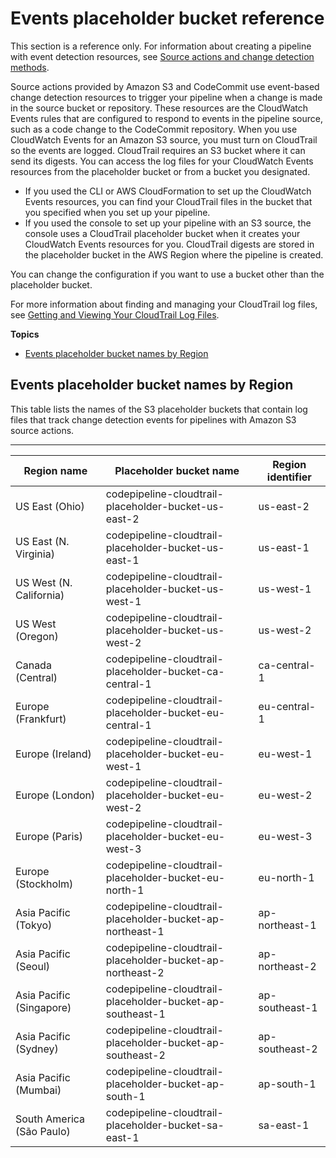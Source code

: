 # Events placeholder bucket reference<a name="reference-ct-placeholder-buckets"></a>

This section is a reference only\. For information about creating a pipeline with event detection resources, see [ Source actions and change detection methods](pipelines-about-starting.md#change-detection-methods)\.

Source actions provided by Amazon S3 and CodeCommit use event\-based change detection resources to trigger your pipeline when a change is made in the source bucket or repository\. These resources are the CloudWatch Events rules that are configured to respond to events in the pipeline source, such as a code change to the CodeCommit repository\. When you use CloudWatch Events for an Amazon S3 source, you must turn on CloudTrail so the events are logged\. CloudTrail requires an S3 bucket where it can send its digests\. You can access the log files for your CloudWatch Events resources from the placeholder bucket or from a bucket you designated\.
+ If you used the CLI or AWS CloudFormation to set up the CloudWatch Events resources, you can find your CloudTrail files in the bucket that you specified when you set up your pipeline\.
+ If you used the console to set up your pipeline with an S3 source, the console uses a CloudTrail placeholder bucket when it creates your CloudWatch Events resources for you\. CloudTrail digests are stored in the placeholder bucket in the AWS Region where the pipeline is created\.

You can change the configuration if you want to use a bucket other than the placeholder bucket\.

For more information about finding and managing your CloudTrail log files, see [Getting and Viewing Your CloudTrail Log Files](https://docs.aws.amazon.com/awscloudtrail/latest/userguide/get-and-view-cloudtrail-log-files.html)\.

**Topics**
+ [Events placeholder bucket names by Region](#reference-ct-placeholder-buckets-list)

## Events placeholder bucket names by Region<a name="reference-ct-placeholder-buckets-list"></a>

This table lists the names of the S3 placeholder buckets that contain log files that track change detection events for pipelines with Amazon S3 source actions\.


****  

| Region name | Placeholder bucket name | Region identifier | 
| --- | --- | --- | 
| US East \(Ohio\) |  codepipeline\-cloudtrail\-placeholder\-bucket\-us\-east\-2  | us\-east\-2 | 
| US East \(N\. Virginia\) |  codepipeline\-cloudtrail\-placeholder\-bucket\-us\-east\-1  | us\-east\-1 | 
| US West \(N\. California\) |  codepipeline\-cloudtrail\-placeholder\-bucket\-us\-west\-1  | us\-west\-1 | 
| US West \(Oregon\) |  codepipeline\-cloudtrail\-placeholder\-bucket\-us\-west\-2  | us\-west\-2 | 
| Canada \(Central\) |  codepipeline\-cloudtrail\-placeholder\-bucket\-ca\-central\-1  | ca\-central\-1 | 
| Europe \(Frankfurt\) |  codepipeline\-cloudtrail\-placeholder\-bucket\-eu\-central\-1  | eu\-central\-1 | 
| Europe \(Ireland\) |  codepipeline\-cloudtrail\-placeholder\-bucket\-eu\-west\-1  | eu\-west\-1 | 
| Europe \(London\) |  codepipeline\-cloudtrail\-placeholder\-bucket\-eu\-west\-2  | eu\-west\-2 | 
| Europe \(Paris\) |  codepipeline\-cloudtrail\-placeholder\-bucket\-eu\-west\-3  | eu\-west\-3 | 
| Europe \(Stockholm\) |  codepipeline\-cloudtrail\-placeholder\-bucket\-eu\-north\-1  | eu\-north\-1 | 
| Asia Pacific \(Tokyo\) |  codepipeline\-cloudtrail\-placeholder\-bucket\-ap\-northeast\-1  | ap\-northeast\-1 | 
| Asia Pacific \(Seoul\) |  codepipeline\-cloudtrail\-placeholder\-bucket\-ap\-northeast\-2  | ap\-northeast\-2 | 
| Asia Pacific \(Singapore\) |  codepipeline\-cloudtrail\-placeholder\-bucket\-ap\-southeast\-1  | ap\-southeast\-1 | 
| Asia Pacific \(Sydney\) |  codepipeline\-cloudtrail\-placeholder\-bucket\-ap\-southeast\-2  | ap\-southeast\-2 | 
| Asia Pacific \(Mumbai\) |  codepipeline\-cloudtrail\-placeholder\-bucket\-ap\-south\-1  | ap\-south\-1 | 
| South America \(São Paulo\) |  codepipeline\-cloudtrail\-placeholder\-bucket\-sa\-east\-1  | sa\-east\-1 | 